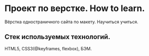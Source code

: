 # Проект по верстке. How to learn.
Вёрстка одностраничного сайта по макету. Научиться учиться.
##  Стек используемых технологий.
HTML5, CSS3(@keyframes, flexbox), БЭМ.

